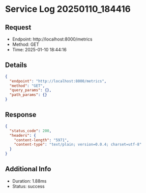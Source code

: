 # Service Log 20250110_184416

## Request
- Endpoint: http://localhost:8000/metrics
- Method: GET
- Time: 2025-01-10 18:44:16

## Details
```json
{
  "endpoint": "http://localhost:8000/metrics",
  "method": "GET",
  "query_params": {},
  "path_params": {}
}
```

## Response
```json
{
  "status_code": 200,
  "headers": {
    "content-length": "5971",
    "content-type": "text/plain; version=0.0.4; charset=utf-8"
  }
}
```

## Additional Info
- Duration: 1.88ms
- Status: success
